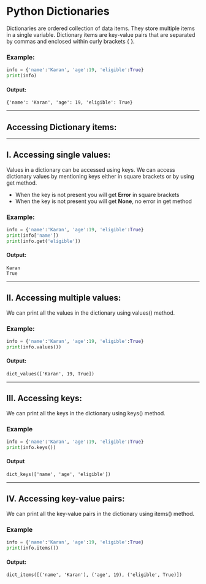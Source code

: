 # Python Dictionaries
Dictionaries are ordered collection of data items. They store multiple items in a single variable. Dictionary items are key-value pairs that are separated by commas and enclosed within curly brackets { }.

### Example:
```python
info = {'name':'Karan', 'age':19, 'eligible':True}
print(info)
```
#### Output:
```
{'name': 'Karan', 'age': 19, 'eligible': True}
```
---
## Accessing Dictionary items:
---
## I. Accessing single values:
Values in a dictionary can be accessed using keys. We can access dictionary values by mentioning keys either in square brackets or by using get method.

- When the key is not present you will get **Error** in square brackets
- When the key is not present you will get **None**, no error in get method
  
### Example:
```python
info = {'name':'Karan', 'age':19, 'eligible':True}
print(info['name'])
print(info.get('eligible'))
```
#### Output:
```
Karan
True
 ```
---
## II. Accessing multiple values:
We can print all the values in the dictionary using values() method.

### Example:
```python
info = {'name':'Karan', 'age':19, 'eligible':True}
print(info.values())
```
#### Output:
```
dict_values(['Karan', 19, True])
 ```
---
## III. Accessing keys:
We can print all the keys in the dictionary using keys() method.

### Example
```python
info = {'name':'Karan', 'age':19, 'eligible':True}
print(info.keys())
```
#### Output
```
dict_keys(['name', 'age', 'eligible'])
 ```
---
## IV. Accessing key-value pairs:
We can print all the key-value pairs in the dictionary using items() method.

### Example
```python
info = {'name':'Karan', 'age':19, 'eligible':True}
print(info.items())
```
#### Output:
```
dict_items([('name', 'Karan'), ('age', 19), ('eligible', True)])
```
